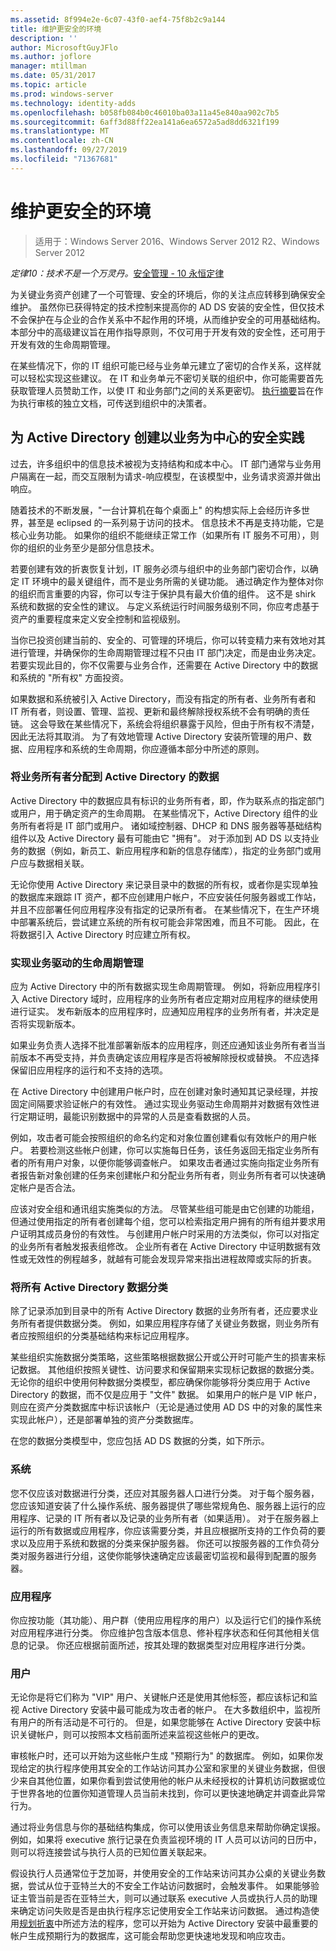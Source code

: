 ```yaml
---
ms.assetid: 8f994e2e-6c07-43f0-aef4-75f8b2c9a144
title: 维护更安全的环境
description: ''
author: MicrosoftGuyJFlo
ms.author: joflore
manager: mtillman
ms.date: 05/31/2017
ms.topic: article
ms.prod: windows-server
ms.technology: identity-adds
ms.openlocfilehash: b058fb084b0c46010ba03a11a45e840aa902c7b5
ms.sourcegitcommit: 6aff3d88ff22ea141a6ea6572a5ad8dd6321f199
ms.translationtype: MT
ms.contentlocale: zh-CN
ms.lasthandoff: 09/27/2019
ms.locfileid: "71367681"
---
```

# <a name="maintaining-a-more-secure-environment"></a>维护更安全的环境

>适用于：Windows Server 2016、Windows Server 2012 R2、Windows Server 2012

*定律10：技术不是一个万灵丹。*[安全管理  - 10 永恒定律](https://technet.microsoft.com/library/cc722488.aspx)  
  
为关键业务资产创建了一个可管理、安全的环境后，你的关注点应转移到确保安全维护。 虽然你已获得特定的技术控制来提高你的 AD DS 安装的安全性，但仅技术不会保护在与企业的合作关系中不起作用的环境，从而维护安全的可用基础结构。 本部分中的高级建议旨在用作指导原则，不仅可用于开发有效的安全性，还可用于开发有效的生命周期管理。  
  
在某些情况下，你的 IT 组织可能已经与业务单元建立了密切的合作关系，这样就可以轻松实现这些建议。 在 IT 和业务单元不密切关联的组织中，你可能需要首先获取管理人员赞助工作，以使 IT 和业务部门之间的关系更密切。 [执行摘要](../../../ad-ds/manage/component-updates/Executive-Summary.md)旨在作为执行审核的独立文档，可传送到组织中的决策者。  
  
## <a name="creating-business-centric-security-practices-for-active-directory"></a>为 Active Directory 创建以业务为中心的安全实践  
过去，许多组织中的信息技术被视为支持结构和成本中心。 IT 部门通常与业务用户隔离在一起，而交互限制为请求-响应模型，在该模型中，业务请求资源并做出响应。  
  
随着技术的不断发展，"一台计算机在每个桌面上" 的构想实际上会经历许多世界，甚至是 eclipsed 的一系列易于访问的技术。 信息技术不再是支持功能，它是核心业务功能。 如果你的组织不能继续正常工作（如果所有 IT 服务不可用），则你的组织的业务至少是部分信息技术。  
  
若要创建有效的折衷恢复计划，IT 服务必须与组织中的业务部门密切合作，以确定 IT 环境中的最关键组件，而不是业务所需的关键功能。 通过确定作为整体对你的组织而言重要的内容，你可以专注于保护具有最大价值的组件。 这不是 shirk 系统和数据的安全性的建议。 与定义系统运行时间服务级别不同，你应考虑基于资产的重要程度来定义安全控制和监视级别。  
  
当你已投资创建当前的、安全的、可管理的环境后，你可以转变精力来有效地对其进行管理，并确保你的生命周期管理过程不只由 IT 部门决定，而是由业务决定。 若要实现此目的，你不仅需要与业务合作，还需要在 Active Directory 中的数据和系统的 "所有权" 方面投资。  
  
如果数据和系统被引入 Active Directory，而没有指定的所有者、业务所有者和 IT 所有者，则设置、管理、监视、更新和最终解除授权系统不会有明确的责任链。 这会导致在某些情况下，系统会将组织暴露于风险，但由于所有权不清楚，因此无法将其取消。 为了有效地管理 Active Directory 安装所管理的用户、数据、应用程序和系统的生命周期，你应遵循本部分中所述的原则。  
  
### <a name="assign-a-business-owner-to-active-directory-data"></a>将业务所有者分配到 Active Directory 的数据  
Active Directory 中的数据应具有标识的业务所有者，即，作为联系点的指定部门或用户，用于确定资产的生命周期。 在某些情况下，Active Directory 组件的业务所有者将是 IT 部门或用户。 诸如域控制器、DHCP 和 DNS 服务器等基础结构组件以及 Active Directory 最有可能由它 "拥有"。 对于添加到 AD DS 以支持业务的数据（例如，新员工、新应用程序和新的信息存储库），指定的业务部门或用户应与数据相关联。  
  
无论你使用 Active Directory 来记录目录中的数据的所有权，或者你是实现单独的数据库来跟踪 IT 资产，都不应创建用户帐户，不应安装任何服务器或工作站，并且不应部署任何应用程序没有指定的记录所有者。 在某些情况下，在生产环境中部署系统后，尝试建立系统的所有权可能会非常困难，而且不可能。 因此，在将数据引入 Active Directory 时应建立所有权。  
  
### <a name="implement-business-driven-lifecycle-management"></a>实现业务驱动的生命周期管理  
应为 Active Directory 中的所有数据实现生命周期管理。 例如，将新应用程序引入 Active Directory 域时，应用程序的业务所有者应定期对应用程序的继续使用进行证实。 发布新版本的应用程序时，应通知应用程序的业务所有者，并决定是否将实现新版本。  
  
如果业务负责人选择不批准部署新版本的应用程序，则还应通知该业务所有者当当前版本不再受支持，并负责确定该应用程序是否将被解除授权或替换。 不应选择保留旧应用程序的运行和不支持的选项。  
  
在 Active Directory 中创建用户帐户时，应在创建对象时通知其记录经理，并按固定间隔要求验证帐户的有效性。 通过实现业务驱动生命周期并对数据有效性进行定期证明，最能识别数据中的异常的人员是查看数据的人员。  
  
例如，攻击者可能会按照组织的命名约定和对象位置创建看似有效帐户的用户帐户。 若要检测这些帐户创建，你可以实施每日任务，该任务返回无指定业务所有者的所有用户对象，以便你能够调查帐户。 如果攻击者通过实施向指定业务所有者报告新对象创建的任务来创建帐户和分配业务所有者，则业务所有者可以快速确定帐户是否合法。  
  
应该对安全组和通讯组实施类似的方法。 尽管某些组可能是由它创建的功能组，但通过使用指定的所有者创建每个组，您可以检索指定用户拥有的所有组并要求用户证明其成员身份的有效性。 与创建用户帐户时采用的方法类似，你可以对指定的业务所有者触发报表组修改。 企业所有者在 Active Directory 中证明数据有效性或无效性的例程越多，就越有可能会发现异常来指出进程故障或实际的折衷。  
  
### <a name="classify-all-active-directory-data"></a>将所有 Active Directory 数据分类  
除了记录添加到目录中的所有 Active Directory 数据的业务所有者，还应要求业务所有者提供数据分类。 例如，如果应用程序存储了关键业务数据，则业务所有者应按照组织的分类基础结构来标记应用程序。  
  
某些组织实施数据分类策略，这些策略根据数据公开或公开时可能产生的损害来标记数据。 其他组织按照关键性、访问要求和保留期来实现标记数据的数据分类。 无论你的组织中使用何种数据分类模型，都应确保你能够将分类应用于 Active Directory 的数据，而不仅是应用于 "文件" 数据。 如果用户的帐户是 VIP 帐户，则应在资产分类数据库中标识该帐户（无论是通过使用 AD DS 中的对象的属性来实现此帐户），还是部署单独的资产分类数据库。  
  
在您的数据分类模型中，您应包括 AD DS 数据的分类，如下所示。  
  
### <a name="systems"></a>系统  
您不仅应该对数据进行分类，还应对其服务器人口进行分类。 对于每个服务器，您应该知道安装了什么操作系统、服务器提供了哪些常规角色、服务器上运行的应用程序、记录的 IT 所有者以及记录的业务所有者（如果适用）。 对于在服务器上运行的所有数据或应用程序，你应该需要分类，并且应根据所支持的工作负荷的要求以及应用于系统和数据的分类来保护服务器。 你还可以按服务器的工作负荷分类对服务器进行分组，这使你能够快速确定应该最密切监视和最得到配置的服务器。  
  
### <a name="applications"></a>应用程序  
你应按功能（其功能）、用户群（使用应用程序的用户）以及运行它们的操作系统对应用程序进行分类。 你应维护包含版本信息、修补程序状态和任何其他相关信息的记录。 你还应根据前面所述，按其处理的数据类型对应用程序进行分类。  
  
### <a name="users"></a>用户  
无论你是将它们称为 "VIP" 用户、关键帐户还是使用其他标签，都应该标记和监视 Active Directory 安装中最可能成为攻击者的帐户。 在大多数组织中，监视所有用户的所有活动是不可行的。 但是，如果您能够在 Active Directory 安装中标识关键帐户，则可以按照本文档前面所述来监视这些帐户的更改。  
  
审核帐户时，还可以开始为这些帐户生成 "预期行为" 的数据库。 例如，如果你发现给定的执行程序使用其安全的工作站访问其办公室和家里的关键业务数据，但很少来自其他位置，如果你看到尝试使用他的帐户从未经授权的计算机访问数据或位于世界各地的位置你知道管理人员当前未找到，你可以更快速地确定并调查此异常行为。  
  
通过将业务信息与你的基础结构集成，你可以使用该业务信息来帮助你确定误报。 例如，如果将 executive 旅行记录在负责监视环境的 IT 人员可以访问的日历中，则可以将连接尝试与执行人员的已知位置关联起来。  
  
假设执行人员通常位于芝加哥，并使用安全的工作站来访问其办公桌的关键业务数据，尝试从位于亚特兰大的不安全工作站访问数据时，会触发事件。 如果能够验证主管当前是否在亚特兰大，则可以通过联系 executive 人员或执行人员的助理来确定访问失败是否是由执行程序忘记使用安全工作站来访问数据。 通过构造使用[规划折衷](../../../ad-ds/plan/security-best-practices/Planning-for-Compromise.md)中所述方法的程序，您可以开始为 Active Directory 安装中最重要的帐户生成预期行为的数据库，这可能会帮助您更快速地发现和响应攻击。  
  


